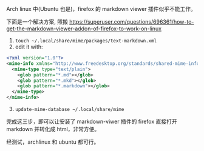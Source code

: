 Arch linux 中(Ubuntu 也是)，firefox 的 markdown viewer 插件似乎不能工作。

下面是一个解决方案, 照搬 https://superuser.com/questions/696361/how-to-get-the-markdown-viewer-addon-of-firefox-to-work-on-linux

1. `touch ~/.local/share/mime/packages/text-markdown.xml`
2. edit it with:
```xml
<?xml version="1.0"?>
<mime-info xmlns="http://www.freedesktop.org/standards/shared-mime-info">
  <mime-type type="text/plain">
    <glob pattern="*.md"></glob>
    <glob pattern="*.mkd"></glob>
    <glob pattern="*.markdown"></glob>
  </mime-type>
</mime-info>
```
3. `update-mime-database ~/.local/share/mime`

完成这三步，即可以让安装了 markdown-viwer 插件的 firefox 直接打开 markdown 并转化成 html，非常方便。

经测试，archlinux 和 ubuntu 都可行。
